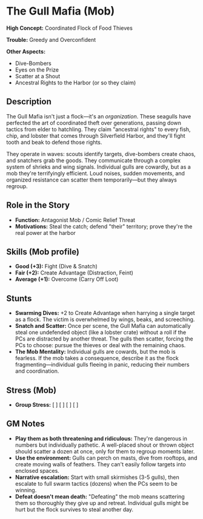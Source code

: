 # The Gull Mafia (Mob)

**High Concept:** Coordinated Flock of Food Thieves

**Trouble:** Greedy and Overconfident

**Other Aspects:**
- Dive-Bombers
- Eyes on the Prize
- Scatter at a Shout
- Ancestral Rights to the Harbor (or so they claim)

## Description

The Gull Mafia isn't just a flock—it's an *organization*. These seagulls have perfected the art of coordinated theft over generations, passing down tactics from elder to hatchling. They claim "ancestral rights" to every fish, chip, and lobster that comes through Silverfield Harbor, and they'll fight tooth and beak to defend those rights.

They operate in waves: scouts identify targets, dive-bombers create chaos, and snatchers grab the goods. They communicate through a complex system of shrieks and wing signals. Individual gulls are cowardly, but as a mob they're terrifyingly efficient. Loud noises, sudden movements, and organized resistance can scatter them temporarily—but they always regroup.

## Role in the Story
- **Function:** Antagonist Mob / Comic Relief Threat
- **Motivations:** Steal the catch; defend "their" territory; prove they're the real power at the harbor

## Skills (Mob profile)
- **Good (+3):** Fight (Dive & Snatch)
- **Fair (+2):** Create Advantage (Distraction, Feint)
- **Average (+1):** Overcome (Carry Off Loot)

## Stunts
- **Swarming Dives:** +2 to Create Advantage when harrying a single target as a flock. The victim is overwhelmed by wings, beaks, and screeching.
- **Snatch and Scatter:** Once per scene, the Gull Mafia can automatically steal one undefended object (like a lobster crate) without a roll if the PCs are distracted by another threat. The gulls then scatter, forcing the PCs to choose: pursue the thieves or deal with the remaining chaos.
- **The Mob Mentality:** Individual gulls are cowards, but the mob is fearless. If the mob takes a consequence, describe it as the flock fragmenting—individual gulls fleeing in panic, reducing their numbers and coordination.

## Stress (Mob)
- **Group Stress:** [ ] [ ] [ ] [ ]

## GM Notes
- **Play them as both threatening and ridiculous:** They're dangerous in numbers but individually pathetic. A well-placed shout or thrown object should scatter a dozen at once, only for them to regroup moments later.
- **Use the environment:** Gulls can perch on masts, dive from rooftops, and create moving walls of feathers. They can't easily follow targets into enclosed spaces.
- **Narrative escalation:** Start with small skirmishes (3-5 gulls), then escalate to full swarm tactics (dozens) when the PCs seem to be winning.
- **Defeat doesn't mean death:** "Defeating" the mob means scattering them so thoroughly they give up and retreat. Individual gulls might be hurt but the flock survives to steal another day.
